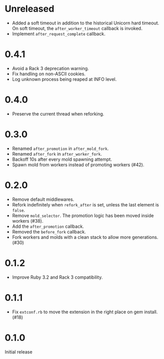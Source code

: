 # Unreleased

- Added a soft timeout in addition to the historical Unicorn hard timeout.
  On soft timeout, the `after_worker_timeout` callback is invoked.
- Implement `after_request_complete` callback.

# 0.4.1

- Avoid a Rack 3 deprecation warning.
- Fix handling on non-ASCII cookies.
- Log unknown process being reaped at INFO level.

# 0.4.0

- Preserve the current thread when reforking.

# 0.3.0

- Renamed `after_promotion` in `after_mold_fork`.
- Renamed `after_fork` in `after_worker_fork`.
- Backoff 10s after every mold spawning attempt.
- Spawn mold from workers instead of promoting workers (#42).

# 0.2.0

- Remove default middlewares.
- Refork indefinitely when `refork_after` is set, unless the last element is `false`.
- Remove `mold_selector`. The promotion logic has been moved inside workers (#38).
- Add the `after_promotion` callback.
- Removed the `before_fork` callback.
- Fork workers and molds with a clean stack to allow more generations. (#30)

# 0.1.2

- Improve Ruby 3.2 and Rack 3 compatibility.

# 0.1.1

- Fix `extconf.rb` to move the extension in the right place on gem install. (#18)

# 0.1.0

Initial release